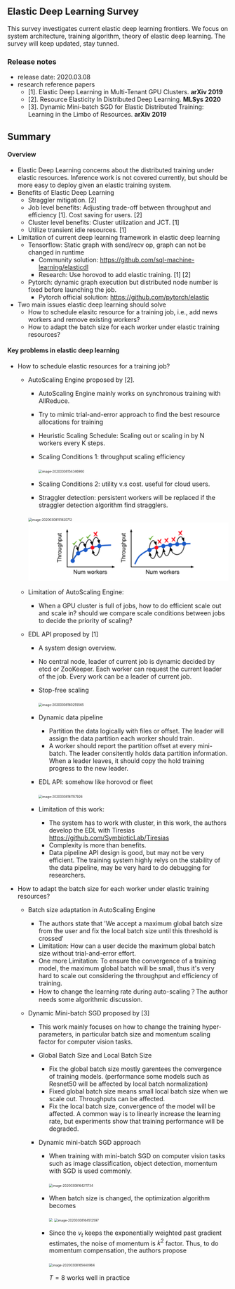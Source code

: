 ## Elastic Deep Learning Survey

This survey investigates current elastic deep learning frontiers. We focus on system architecture, training algorithm, theory of elastic deep learning. The survey will keep updated, stay tunned.

### Release notes

- release date: 2020.03.08
- research reference papers
  - [1]. Elastic Deep Learning in Multi-Tenant GPU Clusters. **arXiv 2019**
  - [2]. Resource Elasticity In Distributed Deep Learning. **MLSys 2020**
  - [3]. Dynamic Mini-batch SGD for Elastic Distributed Training: Learning in the Limbo of Resources. **arXiv 2019**

## Summary

#### Overview

* Elastic Deep Learning concerns about the distributed training under elastic resources. Inference work is not covered currently, but should be more easy to deploy given an elastic training system.
* Benefits of Elastic Deep Learning
  * Straggler mitigation. [2]
  * Job level benefits: Adjusting trade-off between throughput and efficiency [1]. Cost saving for users. [2]
  * Cluster level benefits: Cluster utilization and JCT. [1]
  * Utilize transient idle resources. [1]
* Limitation of current deep learning framework in elastic deep learning
  * Tensorflow: Static graph with send/recv op, graph can not be changed in runtime
    * Community solution: https://github.com/sql-machine-learning/elasticdl
    * Research: Use horovod to add elastic training. [1] [2]
  * Pytorch: dynamic graph execution but distributed node number is fixed before launching the job.
    * Pytorch official solution: https://github.com/pytorch/elastic
* Two main issues elastic deep learning should solve
  * How to schedule elasitc resource for a training job, i.e., add news workers and remove existing workers? 
  * How to adapt the batch size for each worker under elastic training resources?

#### Key problems in elastic deep learning

* How to schedule elastic resources for a training job?

  * AutoScaling Engine proposed by [2]. 

    * AutoScaling Engine mainly works on synchronous training with AllReduce. 

    * Try to mimic trial-and-error approach to find the best resource allocations for training

    * Heuristic Scaling Schedule: Scaling out or scaling in by N workers every K steps.

    * Scaling Conditions 1: throughput scaling efficiency

      <img src="image-20200308154346960.png" alt="image-20200308154346960" style="zoom:50%;" />

    * Scaling Conditions 2: utility v.s cost. useful for cloud users.

    * Straggler detection: persistent workers will be replaced if the straggler detection algorithm find stragglers.

    <img src="image-20200308151820712.png" alt="image-20200308151820712" style="zoom:50%;" />

    <img src="image-20200308151915259.png" style="zoom:60%;" />

  * Limitation of AutoScaling Engine:

    * When a GPU cluster is full of jobs, how to do efficient scale out and scale in? should we compare scale conditions between jobs to decide the priority of scaling?

  * EDL API proposed by [1]

    * A system design overview.

    * No central node, leader of current job is dynamic decided by etcd or ZooKeeper. Each worker can request the current leader of the job. Every work can be a leader of current job.

    * Stop-free scaling

      <img src="image-20200308160255565.png" alt="image-20200308160255565" style="zoom:50%;" />

    * Dynamic data pipeline

      * Partition the data logically with files or offset. The leader will assign the data partition each worker should train. 
      * A worker should report the partition offset at every mini-batch. The leader consitently holds data partition information. When a leader leaves, it should copy the hold training progress to the new leader.

    * EDL API: somehow like horovod or fleet

      <img src="image-20200308161157926.png" alt="image-20200308161157926" style="zoom:50%;" />

    * Limitation of this work: 

      * The system has to work with cluster, in this work, the authors develop the EDL with Tiresias https://github.com/SymbioticLab/Tiresias
      * Complexity is more than benefits.
      * Data pipeline API design is good, but may not be very efficient. The training system highly relys on the stability of the data pipeline, may be very hard to do debugging for researchers.

* How to adapt the batch size for each worker under elastic training resources?

  * Batch size adaptation in AutoScaling Engine

    * The authors state that 'We accept a maximum global batch size from the user and fix the local batch size until this threshold is crossed'
    * Limitation: How can a user decide the maximum global batch size without trial-and-error effort.
    * One more Limitation: To ensure the convergence of a training model, the maximum global batch will be small, thus it's very hard to scale out considering the throughput and efficiency of training. 
    * How to change the learning rate during auto-scaling？The author needs some algorithmic discussion.

  * Dynamic Mini-batch SGD proposed by [3]

    * This work mainly focuses on how to change the training hyper-parameters, in particular batch size and momentum scaling factor for computer vision tasks.

    * Global Batch Size and Local Batch Size

      * Fix the global batch size mostly garentees the convergence of training models. (performance some models such as Resnet50 will be affected by local batch normalization)
      * Fixed global batch size means small local batch size when we scale out. Throughputs can be affected.
      * Fix the local batch size, convergence of the model will be affected. A common way is to linearly increase the learning rate, but experiments show that training performance will be degraded.

    * Dynamic mini-batch SGD approach

      * When training with mini-batch SGD on computer vision tasks such as image classification, object detection, momentum with SGD is used commonly.

        <img src="image-20200308164211734.png" alt="image-20200308164211734" style="zoom:50%;" />

      * When batch size is changed, the optimization algorithm becomes

        <img src="image-20200308164409066.png" style="zoom:50%;" />

        <img src="image-20200308164512597.png" alt="image-20200308164512597" style="zoom:50%;" />

      * Since the $v_t$ keeps the exponentially weighted past gradient estimates, the noise of momentum is $k^2$ factor. Thus, to do momentum compensation, the authors propose

        <img src="image-20200308165440964.png" alt="image-20200308165440964" style="zoom:50%;" />

        $T=8$ works well in practice
